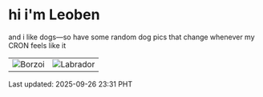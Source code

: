 # hi i'm Leoben

and i like dogs—so have some random dog pics that change whenever my CRON feels like it

|  |  |
|--------|----------|
| ![Borzoi](https://random-dog-vercel.vercel.app/api/random-borzoi?v=1758900705) | ![Labrador](https://random-dog-vercel.vercel.app/api/random-labrador?v=1758900705) |

Last updated: 2025-09-26 23:31 PHT
